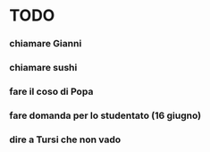 # TODO

### chiamare Gianni
### chiamare sushi
### fare il coso di Popa
### fare domanda per lo studentato (16 giugno)
### dire a Tursi che non vado

